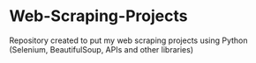 # Web-Scraping-Projects
Repository created to put my web scraping projects using Python (Selenium, BeautifulSoup, APIs and other libraries)